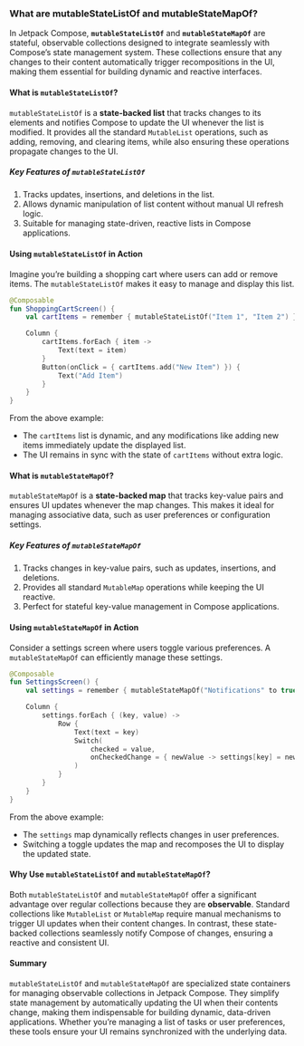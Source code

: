 ### What are mutableStateListOf and mutableStateMapOf?

In Jetpack Compose, **`mutableStateListOf`** and **`mutableStateMapOf`** are stateful, observable collections designed to integrate seamlessly with Compose’s state management system. These collections ensure that any changes to their content automatically trigger recompositions in the UI, making them essential for building dynamic and reactive interfaces.

#### What is `mutableStateListOf`?

`mutableStateListOf` is a **state-backed list** that tracks changes to its elements and notifies Compose to update the UI whenever the list is modified. It provides all the standard `MutableList` operations, such as adding, removing, and clearing items, while also ensuring these operations propagate changes to the UI.

##### Key Features of `mutableStateListOf`
1. Tracks updates, insertions, and deletions in the list.
2. Allows dynamic manipulation of list content without manual UI refresh logic.
3. Suitable for managing state-driven, reactive lists in Compose applications.

#### Using `mutableStateListOf` in Action

Imagine you’re building a shopping cart where users can add or remove items. The `mutableStateListOf` makes it easy to manage and display this list.

```kotlin
@Composable
fun ShoppingCartScreen() {
    val cartItems = remember { mutableStateListOf("Item 1", "Item 2") }

    Column {
        cartItems.forEach { item ->
            Text(text = item)
        }
        Button(onClick = { cartItems.add("New Item") }) {
            Text("Add Item")
        }
    }
}
```

From the above example:
- The `cartItems` list is dynamic, and any modifications like adding new items immediately update the displayed list.
- The UI remains in sync with the state of `cartItems` without extra logic.

#### What is `mutableStateMapOf`?

`mutableStateMapOf` is a **state-backed map** that tracks key-value pairs and ensures UI updates whenever the map changes. This makes it ideal for managing associative data, such as user preferences or configuration settings.

##### Key Features of `mutableStateMapOf`
1. Tracks changes in key-value pairs, such as updates, insertions, and deletions.
2. Provides all standard `MutableMap` operations while keeping the UI reactive.
3. Perfect for stateful key-value management in Compose applications.

#### Using `mutableStateMapOf` in Action

Consider a settings screen where users toggle various preferences. A `mutableStateMapOf` can efficiently manage these settings.

```kotlin
@Composable
fun SettingsScreen() {
    val settings = remember { mutableStateMapOf("Notifications" to true, "Dark Mode" to false) }

    Column {
        settings.forEach { (key, value) ->
            Row {
                Text(text = key)
                Switch(
                    checked = value,
                    onCheckedChange = { newValue -> settings[key] = newValue }
                )
            }
        }
    }
}
```

From the above example:
- The `settings` map dynamically reflects changes in user preferences.
- Switching a toggle updates the map and recomposes the UI to display the updated state.

#### Why Use `mutableStateListOf` and `mutableStateMapOf`?

Both `mutableStateListOf` and `mutableStateMapOf` offer a significant advantage over regular collections because they are **observable**. Standard collections like `MutableList` or `MutableMap` require manual mechanisms to trigger UI updates when their content changes. In contrast, these state-backed collections seamlessly notify Compose of changes, ensuring a reactive and consistent UI.

#### Summary

`mutableStateListOf` and `mutableStateMapOf` are specialized state containers for managing observable collections in Jetpack Compose. They simplify state management by automatically updating the UI when their contents change, making them indispensable for building dynamic, data-driven applications. Whether you’re managing a list of tasks or user preferences, these tools ensure your UI remains synchronized with the underlying data.